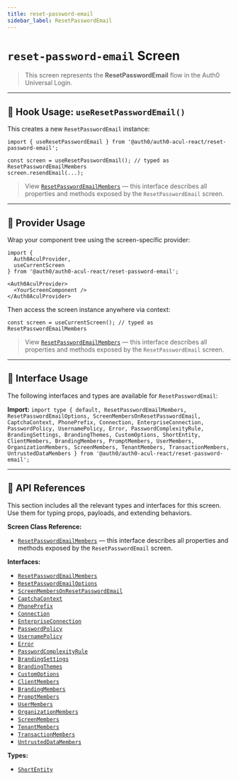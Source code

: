 ```yaml
---
title: reset-password-email
sidebar_label: ResetPasswordEmail
---
```


# `reset-password-email` Screen

> This screen represents the **ResetPasswordEmail** flow in the Auth0 Universal Login.

---

## 🔹 Hook Usage: `useResetPasswordEmail()`

This creates a new `ResetPasswordEmail` instance:

```tsx
import { useResetPasswordEmail } from '@auth0/auth0-acul-react/reset-password-email';

const screen = useResetPasswordEmail(); // typed as ResetPasswordEmailMembers
screen.resendEmail(...);
```

> View [`ResetPasswordEmailMembers`](https://auth0.github.io/universal-login/interfaces/Classes.ResetPasswordEmailMembers.html) — this interface describes all properties and methods exposed by the `ResetPasswordEmail` screen.

---

## 🔹 Provider Usage

Wrap your component tree using the screen-specific provider:

```tsx
import {
  Auth0AculProvider,
  useCurrentScreen
} from '@auth0/auth0-acul-react/reset-password-email';

<Auth0AculProvider>
  <YourScreenComponent />
</Auth0AculProvider>
```

Then access the screen instance anywhere via context:

```tsx
const screen = useCurrentScreen(); // typed as ResetPasswordEmailMembers
```

> View [`ResetPasswordEmailMembers`](https://auth0.github.io/universal-login/interfaces/Classes.ResetPasswordEmailMembers.html) — this interface describes all properties and methods exposed by the `ResetPasswordEmail` screen.

---

## 🔹 Interface Usage

The following interfaces and types are available for `ResetPasswordEmail`:

**Import:**
`import type { default, ResetPasswordEmailMembers, ResetPasswordEmailOptions, ScreenMembersOnResetPasswordEmail, CaptchaContext, PhonePrefix, Connection, EnterpriseConnection, PasswordPolicy, UsernamePolicy, Error, PasswordComplexityRule, BrandingSettings, BrandingThemes, CustomOptions, ShortEntity, ClientMembers, BrandingMembers, PromptMembers, UserMembers, OrganizationMembers, ScreenMembers, TenantMembers, TransactionMembers, UntrustedDataMembers } from '@auth0/auth0-acul-react/reset-password-email';`

---

## 🔸 API References

This section includes all the relevant types and interfaces for this screen. Use them for typing props, payloads, and extending behaviors.

**Screen Class Reference:**  
- [`ResetPasswordEmailMembers`](https://auth0.github.io/universal-login/interfaces/Classes.ResetPasswordEmailMembers.html) — this interface describes all properties and methods exposed by the `ResetPasswordEmail` screen.

**Interfaces:**
- [`ResetPasswordEmailMembers`](https://auth0.github.io/universal-login/interfaces/Classes.ResetPasswordEmailMembers.html)
- [`ResetPasswordEmailOptions`](https://auth0.github.io/universal-login/interfaces/Classes.ResetPasswordEmailOptions.html)
- [`ScreenMembersOnResetPasswordEmail`](https://auth0.github.io/universal-login/interfaces/Classes.ScreenMembersOnResetPasswordEmail.html)
- [`CaptchaContext`](https://auth0.github.io/universal-login/interfaces/Classes.CaptchaContext.html)
- [`PhonePrefix`](https://auth0.github.io/universal-login/interfaces/Classes.PhonePrefix.html)
- [`Connection`](https://auth0.github.io/universal-login/interfaces/Classes.Connection.html)
- [`EnterpriseConnection`](https://auth0.github.io/universal-login/interfaces/Classes.EnterpriseConnection.html)
- [`PasswordPolicy`](https://auth0.github.io/universal-login/interfaces/Classes.PasswordPolicy.html)
- [`UsernamePolicy`](https://auth0.github.io/universal-login/interfaces/Classes.UsernamePolicy.html)
- [`Error`](https://auth0.github.io/universal-login/interfaces/Classes.Error.html)
- [`PasswordComplexityRule`](https://auth0.github.io/universal-login/interfaces/Classes.PasswordComplexityRule.html)
- [`BrandingSettings`](https://auth0.github.io/universal-login/interfaces/Classes.BrandingSettings.html)
- [`BrandingThemes`](https://auth0.github.io/universal-login/interfaces/Classes.BrandingThemes.html)
- [`CustomOptions`](https://auth0.github.io/universal-login/interfaces/Classes.CustomOptions.html)
- [`ClientMembers`](https://auth0.github.io/universal-login/interfaces/Classes.ClientMembers.html)
- [`BrandingMembers`](https://auth0.github.io/universal-login/interfaces/Classes.BrandingMembers.html)
- [`PromptMembers`](https://auth0.github.io/universal-login/interfaces/Classes.PromptMembers.html)
- [`UserMembers`](https://auth0.github.io/universal-login/interfaces/Classes.UserMembers.html)
- [`OrganizationMembers`](https://auth0.github.io/universal-login/interfaces/Classes.OrganizationMembers.html)
- [`ScreenMembers`](https://auth0.github.io/universal-login/interfaces/Classes.ScreenMembers.html)
- [`TenantMembers`](https://auth0.github.io/universal-login/interfaces/Classes.TenantMembers.html)
- [`TransactionMembers`](https://auth0.github.io/universal-login/interfaces/Classes.TransactionMembers.html)
- [`UntrustedDataMembers`](https://auth0.github.io/universal-login/interfaces/Classes.UntrustedDataMembers.html)


**Types:**
- [`ShortEntity`](https://auth0.github.io/universal-login/types/Classes.ShortEntity.html)
